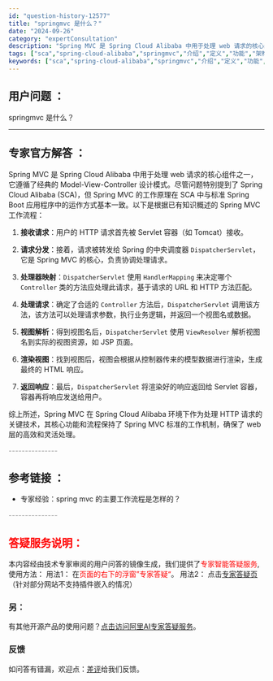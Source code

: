 ```yaml
---
id: "question-history-12577"
title: "springmvc 是什么？"
date: "2024-09-26"
category: "expertConsultation"
description: "Spring MVC 是 Spring Cloud Alibaba 中用于处理 web 请求的核心组件之一，它遵循了经典的 Model-View-Controller 设计模式。尽管问题特别提到了 Spring Cloud Alibaba (SCA)，但 Spring MVC 的工作原理在 SCA "
tags: ["sca","spring-cloud-alibaba","springmvc","介绍","定义","功能","架构"]
keywords: ["sca","spring-cloud-alibaba","springmvc","介绍","定义","功能","架构"]
---
```


## 用户问题 ： 
 springmvc 是什么？  

---------------
## 专家官方解答 ：

Spring MVC 是 Spring Cloud Alibaba 中用于处理 web 请求的核心组件之一，它遵循了经典的 Model-View-Controller 设计模式。尽管问题特别提到了 Spring Cloud Alibaba (SCA)，但 Spring MVC 的工作原理在 SCA 中与标准 Spring Boot 应用程序中的运作方式基本一致。以下是根据已有知识概述的 Spring MVC 工作流程：

1. **接收请求**：用户的 HTTP 请求首先被 Servlet 容器（如 Tomcat）接收。

2. **请求分发**：接着，请求被转发给 Spring 的中央调度器 `DispatcherServlet`，它是 Spring MVC 的核心，负责协调处理请求。

3. **处理器映射**：`DispatcherServlet` 使用 `HandlerMapping` 来决定哪个 `Controller` 类的方法应处理此请求，基于请求的 URL 和 HTTP 方法匹配。

4. **处理请求**：确定了合适的 `Controller` 方法后，`DispatcherServlet` 调用该方法，该方法可以处理请求参数，执行业务逻辑，并返回一个视图名或数据。

5. **视图解析**：得到视图名后，`DispatcherServlet` 使用 `ViewResolver` 解析视图名到实际的视图资源，如 JSP 页面。

6. **渲染视图**：找到视图后，视图会根据从控制器传来的模型数据进行渲染，生成最终的 HTML 响应。

7. **返回响应**：最后，`DispatcherServlet` 将渲染好的响应返回给 Servlet 容器，容器再将响应发送给用户。

综上所述，Spring MVC 在 Spring Cloud Alibaba 环境下作为处理 HTTP 请求的关键技术，其核心功能和流程保持了 Spring MVC 标准的工作机制，确保了 web 层的高效和灵活处理。


<font color="#949494">---------------</font> 


## 参考链接 ：

* 专家经验：spring mvc 的主要工作流程是怎样的？ 


 <font color="#949494">---------------</font> 
 


## <font color="#FF0000">答疑服务说明：</font> 

本内容经由技术专家审阅的用户问答的镜像生成，我们提供了<font color="#FF0000">专家智能答疑服务</font>,使用方法：
用法1： 在<font color="#FF0000">页面的右下的浮窗”专家答疑“</font>。
用法2： 点击[专家答疑页](https://answer.opensource.alibaba.com/docs/intro)（针对部分网站不支持插件嵌入的情况）
### 另：


有其他开源产品的使用问题？[点击访问阿里AI专家答疑服务](https://answer.opensource.alibaba.com/docs/intro)。
### 反馈
如问答有错漏，欢迎点：[差评](https://ai.nacos.io/user/feedbackByEnhancerGradePOJOID?enhancerGradePOJOId=12670)给我们反馈。
